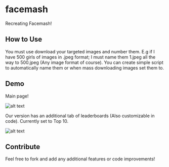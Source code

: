 # facemash
Recreating Facemash! 


## How to Use
You must use download your targeted images and number them. E.g if I have 500 girls of images in .jpeg format; I must name them 1.jpeg all the way to 500.jpeg (Any image format of course). You can create simple script to automatically name them or when mass downloading images set them to.

## Demo

Main page!

![alt text](https://github.com/unobatbayar/facemash/blob/master/images/start.png) 

Our version has an additional tab of leaderboards (Also customizable in code). Currently set to Top 10.

![alt text](https://github.com/unobatbayar/facemash/blob/master/images/leaderboards.png)

## Contribute

Feel free to fork and add any additional features or code improvements! 